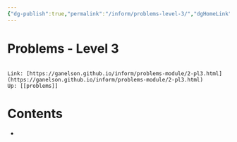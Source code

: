 ```yaml
---
{"dg-publish":true,"permalink":"/inform/problems-level-3/","dgHomeLink":true,"dgPassFrontmatter":false}
---
```


# Problems - Level 3
```ad-info

Link: [https://ganelson.github.io/inform/problems-module/2-pl3.html](https://ganelson.github.io/inform/problems-module/2-pl3.html)
Up: [[problems]]
```

# Contents
- 
